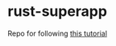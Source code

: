 # rust-superapp

Repo for following [this tutorial](https://medium.com/@omprakashsridharan/rust-multi-module-microservices-part-1-introduction-fb0121f1d541)